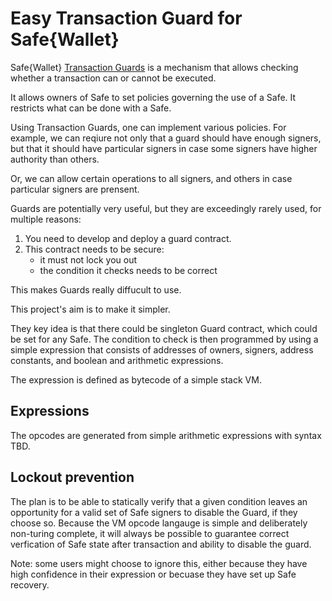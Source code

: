 # Easy Transaction Guard for Safe{Wallet}

Safe{Wallet} [Transaction Guards](https://docs.safe.global/advanced/smart-account-guards) is a mechanism that allows checking whether a transaction can or cannot be executed.

It allows owners of Safe to set policies governing the use of a
Safe. It restricts what can be done with a Safe.

Using Transaction Guards, one can implement various policies. For
example, we can reqiure not only that a guard should have enough
signers, but that it should have particular signers in case some
signers have higher authority than others.

Or, we can allow certain operations to all signers, and others in case
particular signers are prensent.

Guards are potentially very useful, but they are exceedingly rarely
used, for multiple reasons:

1. You need to develop and deploy a guard contract.
2. This contract needs to be secure:
    - it must not lock you out
    - the condition it checks needs to be correct

This makes Guards really diffucult to use.

This project's aim is to make it simpler.

They key idea is that there could be singleton Guard contract, which
could be set for any Safe. The condition to check is then programmed
by using a simple expression that consists of addresses of owners,
signers, address constants, and boolean and arithmetic expressions.

The expression is defined as bytecode of a simple stack VM.


## Expressions

The opcodes are generated from simple arithmetic expressions with syntax TBD.

## Lockout prevention

The plan is to be able to statically verify that a given condition
leaves an opportunity for a valid set of Safe signers to disable the
Guard, if they choose so.  Because the VM opcode langauge is simple
and deliberately non-turing complete, it will always be possible to
guarantee correct verfication of Safe state after transaction and
ability to disable the guard.

Note: some users might choose to ignore this, either because they have
high confidence in their expression or becuase they have set up Safe
recovery.
